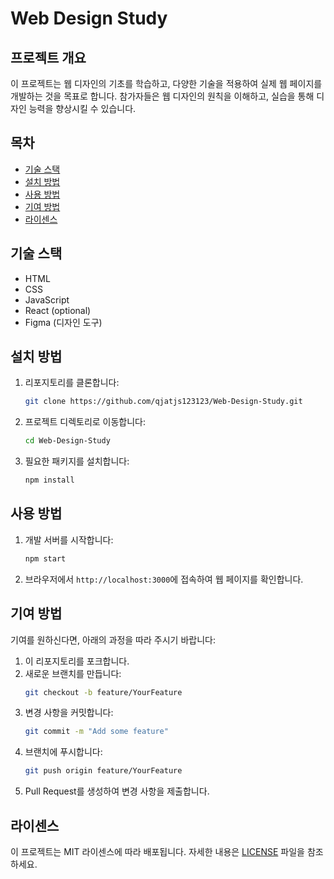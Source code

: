 # Web Design Study
  
  ## 프로젝트 개요
  
  이 프로젝트는 웹 디자인의 기초를 학습하고, 다양한 기술을 적용하여 실제 웹 페이지를 개발하는 것을 목표로 합니다. 참가자들은 웹 디자인의 원칙을 이해하고, 실습을 통해 디자인 능력을 향상시킬 수 있습니다.
  
  ## 목차
  
  - [기술 스택](#기술-스택)
  - [설치 방법](#설치-방법)
  - [사용 방법](#사용-방법)
  - [기여 방법](#기여-방법)
  - [라이센스](#라이센스)
  
  ## 기술 스택
  
  - HTML
  - CSS
  - JavaScript
  - React (optional)
  - Figma (디자인 도구)
  
  ## 설치 방법
  
  1. 리포지토리를 클론합니다:
     ```bash
     git clone https://github.com/qjatjs123123/Web-Design-Study.git
     ```
  
  2. 프로젝트 디렉토리로 이동합니다:
     ```bash
     cd Web-Design-Study
     ```
  
  3. 필요한 패키지를 설치합니다:
     ```bash
     npm install
     ```
  
  ## 사용 방법
  
  1. 개발 서버를 시작합니다:
     ```bash
     npm start
     ```
  
  2. 브라우저에서 `http://localhost:3000`에 접속하여 웹 페이지를 확인합니다.
  
  ## 기여 방법
  
  기여를 원하신다면, 아래의 과정을 따라 주시기 바랍니다:
  
  1. 이 리포지토리를 포크합니다.
  2. 새로운 브랜치를 만듭니다:
     ```bash
     git checkout -b feature/YourFeature
     ```
  3. 변경 사항을 커밋합니다:
     ```bash
     git commit -m "Add some feature"
     ```
  4. 브랜치에 푸시합니다:
     ```bash
     git push origin feature/YourFeature
     ```
  5. Pull Request를 생성하여 변경 사항을 제출합니다.
  
  ## 라이센스
  
  이 프로젝트는 MIT 라이센스에 따라 배포됩니다. 자세한 내용은 [LICENSE](LICENSE) 파일을 참조하세요.
  